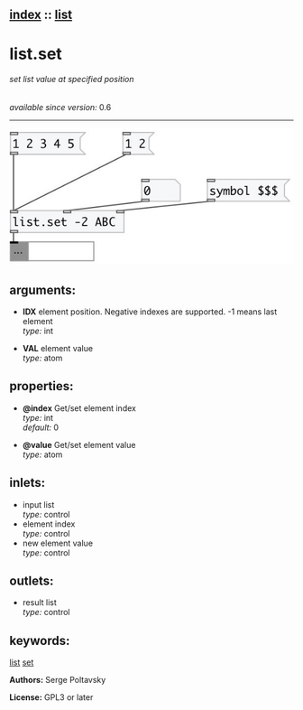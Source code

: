[index](index.html) :: [list](category_list.html)
---

# list.set

###### set list value at specified position

*available since version:* 0.6

---




[![example](../examples/img/list.set.jpg)](../examples/pd/list.set.pd)



## arguments:

* **IDX**
element position. Negative indexes are supported. -1 means last element<br>
_type:_ int<br>

* **VAL**
element value<br>
_type:_ atom<br>





## properties:

* **@index** 
Get/set element index<br>
_type:_ int<br>
_default:_ 0<br>

* **@value** 
Get/set element value<br>
_type:_ atom<br>



## inlets:

* input list<br>
_type:_ control
* element index<br>
_type:_ control
* new element value<br>
_type:_ control



## outlets:

* result list<br>
_type:_ control



## keywords:

[list](keywords/list.html)
[set](keywords/set.html)






**Authors:** Serge Poltavsky




**License:** GPL3 or later





